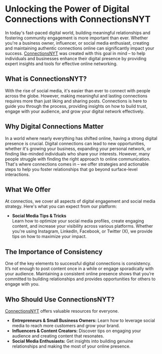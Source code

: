 <!DOCTYPE html>
<html lang="en">
<head>
    <meta charset="UTF-8">
    <meta name="viewport" content="width=device-width, initial-scale=1.0">
    <meta http-equiv="X-UA-Compatible" content="IE=edge">
    <title>Unlocking the Power of Digital Connections with ConnectionsNYT</title>
</head>
<body>

<h1>Unlocking the Power of Digital Connections with ConnectionsNYT</h1>

<p>In today's fast-paced digital world, building meaningful relationships and fostering community engagement is more important than ever. Whether you're a business owner, influencer, or social media enthusiast, creating and maintaining authentic connections online can significantly impact your success. <a href="https://connectionsnyt.us" target="_blank">ConnectionsNYT</a> was created with this goal in mind – to help individuals and businesses enhance their digital presence by providing expert insights and tools for effective online networking.</p>

<h2>What is ConnectionsNYT?</h2>
<p><a ConnectionsNYT is your go-to resource for mastering the art of online relationships and social media strategies. Our platform offers a wide range of content designed to help users navigate the ever-changing world of digital communication. From social media best practices to tips on creating engaging content, ConnectionsNYT equips you with the knowledge needed to build a solid online community.</p>

<p>With the rise of social media, it's easier than ever to connect with people across the globe. However, making meaningful and lasting connections requires more than just liking and sharing posts. Connections is here to guide you through the process, providing insights on how to build trust, engage with your audience, and grow your digital network effectively.</p>

<h2>Why Digital Connections Matter</h2>
<p>In a world where nearly everything has shifted online, having a strong digital presence is crucial. Digital connections can lead to new opportunities, whether it's growing your business, expanding your personal network, or finding like-minded individuals who share your interests. However, many people struggle with finding the right approach to online communication. That's where connections comes in – we offer strategies and actionable steps to help you foster relationships that go beyond surface-level interactions.</p>

<h2>What We Offer</h2>
<p>At connectios, we cover all aspects of digital engagement and social media strategy. Here's what you can expect from our platform:</p>

<ul>
    <li><strong>Social Media Tips & Tricks</strong><br>
        Learn how to optimize your social media profiles, create engaging content, and increase your visibility across various platforms. Whether you're using Instagram, LinkedIn, Facebook, or Twitter (X), we provide tips on how to maximize your impact.
    </li>


</ul>

<h2>The Importance of Consistency</h2>
<p>One of the key elements to successful digital connections is consistency. It’s not enough to post content once in a while or engage sporadically with your audience. Maintaining a consistent online presence shows that you’re committed to building relationships and provides opportunities for others to engage with you.</p>

<p><a connections encourages users to stay active on their chosen platforms. We provide scheduling tips, content planning strategies, and insights into maintaining regular interaction with your audience. Consistency also helps in building trust, which is crucial for long-term digital success.</p>

<h2>Who Should Use ConnectionsNYT?</h2>
<p><a connections is designed for anyone looking to improve their digital presence. Whether you're a business owner aiming to increase customer engagement, an influencer growing your online community, or an individual seeking to connect with like-minded people, <a href="https://connectionsnyt.us" target="_blank">ConnectionsNYT</a> offers valuable resources for everyone.</p>

<ul>
    <li><strong>Entrepreneurs & Small Business Owners:</strong> Learn how to leverage social media to reach more customers and grow your brand.</li>
    <li><strong>Influencers & Content Creators:</strong> Discover tips on engaging your audience and creating content that resonates.</li>
    <li><strong>Social Media Enthusiasts:</strong> Get insights into building genuine relationships and making the most of your online presence.</li>
</ul>



</body>
</html>
